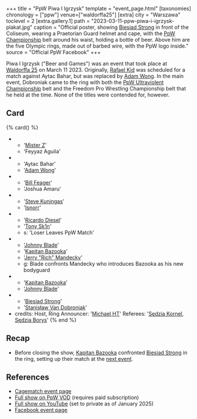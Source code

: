 +++
title = "PpW Piwa I Igrzysk"
template = "event_page.html"
[taxonomies]
chronology = ["ppw"]
venue=["waldorffa25"]
[extra]
city = "Warszawa"
toclevel = 2
[extra.gallery.1]
path = "2023-03-11-ppw-piwa-i-igrzysk-plakat.jpg"
caption = "Official poster, showing [Biesiad Strong](@/w/biesiad.md) in front of the Coliseum, wearing a Praetorian Guard helmet and cape, with the [PpW Championship](@/c/ppw-championship.md) belt around his waist, holding a bottle of beer. Above him are the five Olympic rings, made out of barbed wire, with the PpW logo inside."
source = "Official PpW Facebook"
+++

Piwa I Igrzysk ("Beer and Games") was an event that took place at [Waldorffa 25](@/v/waldorffa25.md) on March 11 2023.
Originally, [Rafael Kid](@/w/rafael-kid.md) was scheduled for a match against Aytac Bahar, but was replaced by [Adam Wong](@/w/adam-wong.md).
In the main event, Dobroniak came to the ring with both the [PpW Ultraviolent Championship](@/o/ppw.md#championships) belt and the Freedom Pro Wrestling Championship belt that he held at the time. None of the titles were contended for, however.

## Card

{% card() %}
- - '[Mister Z](@/w/mister-z.md)'
  - 'Feyyaz Aguila'
- - 'Aytac Bahar'
  - '[Adam Wong](@/w/adam-wong.md)'
- - '[Bill Feager](@/w/feager.md)'
  - 'Joshua Amaru'
- - '[Steve Kuningas](@/w/steve-kuningas.md)'
  - '[Isnorr](@/w/isnorr.md)'
- - '[Ricardo Diesel](@/w/ricardo-diesel.md)'
  - '[Tony Sk1n](@/w/tony-sk1n.md)'
  - s: 'Loser Leaves PpW Match'
- - '[Johnny Blade](@/w/johnny-blade.md)'
  - '[Kapitan Bazooka](@/w/kapitan-bazooka.md)'
  - '[Jerry "Rich" Mandecky](@/w/jerry-mandecky.md)'
  - g: Blade confronts Mandecky who introduces Bazooka as his new bodyguard
- - '[Kapitan Bazooka](@/w/kapitan-bazooka.md)'
  - '[Johnny Blade](@/w/johnny-blade.md)'
- - '[Biesiad Strong](@/w/biesiad.md)'
  - '[Stanisław Van Dobroniak](@/w/stanislaw-van-dobroniak.md)'
- credits:
    Host, Ring Announcer: '[Michael HT](@/w/michael-ht.md)'
    Referees: '[Sędzia Kornel](@/w/sedzia-kornel.md), [Sędzia Borys](@/w/sedzia-borys.md)'
{% end %}

## Recap

* Before closing the show, [Kapitan Bazooka](@/w/kapitan-bazooka.md) confronted [Biesiad Strong](@/w/biesiad.md) in the ring, setting up their match at the [next event](@/e/ppw/2023-05-06-ppw-mistrzowskie-rozdanie.md).

## References

* [Cagematch event page](https://www.cagematch.net/?id=1&nr=384839)
* [Full show on PpW VOD](https://ppw-ewenementpl.vhx.tv/ppw-full-shows-dvd-version/season:2/videos/piwa-i-igrzysk-23-defenitive-edition-hd) (requires paid subscription)
* [Full show on YouTube](https://www.youtube.com/watch?v=xkEi29j5_3I) (set to private as of January 2025)
* [Facebook event page](https://www.facebook.com/events/6085850078127761/)
